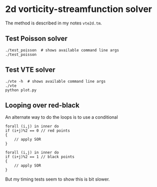 # 2d vorticity-streamfunction solver

The method is described in my notes `vte2d.tm`.

## Test Poisson solver

```shell
./test_poisson  # shows available command line args
./test_poisson
```

## Test VTE solver

```shell
./vte -h  # shows available command line args
./vte
python plot.py
```

## Looping over red-black

An alternate way to do the loops is to use a conditional

```chapel
forall (i,j) in inner do
if (i+j)%2 == 0 // red points
{
    // apply SOR
}

forall (i,j) in inner do
if (i+j)%2 == 1 // black points
{
    // apply SOR
}
```

But my timing tests seem to show this is bit slower.
